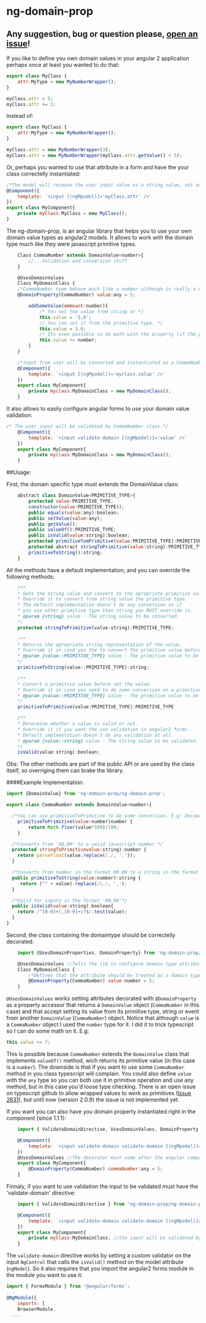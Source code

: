 # ng-domain-prop

## Any suggestion, bug or question please, [open an issue](https://github.com/rylphs/ng-domain-prop/issues/new)!

If you like to define you own domain values in your angular 2 application perhaps once at least you wanted to do that:

```javascript
export class MyClass {
	attr:MyType = new MyNumberWrapper();
}

myClass.attr = 5;
myClass.attr += 3;
```
Instead of:

```javascript
export class MyClass {
	attr:MyType = new MyNumberWrapper();
}

myClass.attr = new MyNumberWrapper(3);
myClass.attr = new MyNumberWrapper(myClass.attr.getValue() + 5);
```
Or, perhaps you wanted to use that attribute in a form and have the your class correctelly instantiated:

```javascript
/*The model will receave the user input value as a string value, not as a MyNumberWrapper object*/
@Component({
	template: `<input [(ngMpodel)]='myClass.attr' />`
})
export class MyComponent{
	private myClass:MyClass = new MyClass();
}
```

The ng-domain-prop, is an angular library that helps you to use your own domain value types as angular2 models. It allows to work with the domain type much like they were javascript primitive types.

```javascript
	Class CommaNumber extends DomainValue<number>{
		//...Validation and conversion stuff
	}

	@UsesDomainValues
	Class MyDomainClass {
	/*CommaNumber type behave much like a number although is really a CommaNumber object.*/
	@DomainProperty(CommaNumber) value:any = 5;

		addSomeValue(ammount:number){
			/* You set the value from string or */
			this.value = '3,6';
			// You can set it from the primitive type. */
			this.value = 3.6;
			/* Its even possible to do math with the property (if the primitive type is a number ofcourse ;) ).*/
			this.value += number;  
		}
	}

	/*input from user will be converted and instantiated as a CommaNumber object*/
	@Component({
		template: `<input [(ngMpodel)]='myclass.value' />`
	})
	export class MyComponent{
		private myclass:MyDomainClass = new MyDomainClass();
	}
```

It also allows to easily configure angular forms to use your domain value validation:

```javascript
/* The user input will be validated by CommaNumber class.*/
	@Component({
		template: `<input validate-domain [(ngMpodel)]='value' />`
	})
	export class MyComponent{
		private myclass:MyDomainClass = new MyDomainClass();
	}
```

##Usage:

First, the domain specific type must extends the DomainValue class:
```javascript
	abstract class DomainValue<PRIMITIVE_TYPE>{
		protected value:PRIMITIVE_TYPE;
		constructor(value:PRIMITIVE_TYPE));
		public equals(value:any):boolean;
		public setValue(value:any);
		public getValue();
		public valueOf():PRIMITIVE_TYPE;
		public isValid(value:string):boolean;
		protected primitiveTomPrimitive(value:PRIMITIVE_TYPE):PRIMITIVE_TYPE;
		protected abstract stringToPrimitive(value:string):PRIMITIVE_TYPE;
		primitiveToString():string;
	}
```

All the methods have a default implementation, and you can override the following methods:

```javascript
	/**
	* Gets the string value and convert to the apropriate primitive value.
	* Override it to convert from string value the primitive type.
	* The default implementation doesn't do any conversion so if
	* you use other primitive type than string you MUST override it.
	* @param {string} value - The string value to be converted.
	*/
	protected stringToPrimitive(value:string):PRIMITIVE_TYPE;

	/**
	* Returns the apropriate string representation of the value.
	* Override it in case you the to convert the primitive value before is shown
	* @param {value::PRIMITIVE_TYPE} value - The primitive value to be converted.
	*/
	primitiveToString(value::PRIMITIVE_TYPE):string;

	/**
	* Convert a primitive value before set the value.
	* Override it in case you need to do some conversion on a primitive value.
	* @param {value::PRIMITIVE_TYPE} value - The primitive value to be converted.
	*/
	primitiveToPrimitive(value:PRIMITIVE_TYPE):PRIMITIVE_TYPE

	/**
	* Determine whether a value is valid or not.
	* Override it if you want the use validation in angular2 forms.
	* Default implmentation doesn't do any validation at all.
	* @param {value::string} value - The string value to be validated.
	*/
	isValid(value:string):boolean;
```

Obs: The other methods are part of the public API or are used by the class itself, so overriging them can brake the library.

####Example Implementation:

```javascript
import {DomainValue} from 'ng-domain-prop/ng-domain-prop';

export class CommaNumber extends DomainValue<number>{

  /*You can use primitiveToPrimitive to do some conversion. E.g: Decimal digit truncation*/
	primitiveToPrimitive(value:number)number {
		return Math.floor(value*100)/100;
	}

  /*Converts from '00,00' to a valid javascript number */
  protected stringToPrimitivevalue:string):number {
    return parseFloat(value.replace(/,/, '.'));
  }

  /*Converts from number in the format 00.00 to a string in the format '00,00'*/
  public primitiveToString(value:number):string {
     return ("" + value).replace(/\./, ',');
  }

  /*Valid for inputs in the format '00,00'*/
  public isValid(value:string):boolean{
    return /^[0-9]+(,[0-9]+)?$/.test(value);
  }
}
```


Second, the class containing the domaintype should be correctelly decorated:

```javascript
	import {UsesDomainProperties, DomainProperty} from 'ng-domain-prop/ng-domain-prop';

	@UsesDomainValues //Tells the lib to configure domain type attributes
	Class MyDomainClass {
		/*Defines that the attribute should be treated as a domain type*/
		@DomainProperty(CommaNumber) value:number = 5;
	}
```
`@UsesDomainValues` works setting attributes decorated with `@DomainProperty` as a property accessor that returns a `DomainValue` object (`CommaNumber` in this case) and that accept setting its value from its primitive type, string or event from another `DomainValue` (`CommaNumber`) object.
Notice that although `value` is a `CommaNumber` object I used the `number` type for it. I did it to trick typescript so I can do some math on it. E.g:

```javascript
this.value += 7;
```
This is possible because `CommaNumber` extends the `DomainValue` class that implements `valueOf()` method, wich returns its primitive value (in this case is a `number`). The downside is that if you want to use some `CommaNumber` method in you class typescript will complain. You could also define `value` with the `any` type so you can both use it in primitive operation and use any method, but in this case you'd loose type checking. There is an open issue on typescript github to allow wrapped values to work as primitives ([Issue 2631](https://github.com/Microsoft/TypeScript/issues/2361)), but until now (version 2.0.9) the issue is not implemented yet.

If you want you can also have you domain property instantiated right in the component (since 1.1.1):

```javascript
	import { ValidateDomainDirective, UsesDomainValues, DomainProperty } from 'ng-domain-prop/ng-domain-prop';

	@Component({
		template: `<input validate-domain validate-domain [(ngMpodel)]='commaNumber' />`
	})
	@UsesDomainValues //The decorator must come after the angular component decorator
	export class MyComponent{
		@DomainProperty(CommaNumber) commaNumber:any = 5;
	}
```


Finnaly, if you want to use validation the input to be validated must have the 'validate-domain' directive:

```javascript
	import { ValidateDomainDirective } from 'ng-domain-prop/ng-domain-prop';

	@Component({
		template: `<input validate-domain validate-domain [(ngMpodel)]='myClass.value' />`
	})
	export class MyComponent{
		private myClass:MyDomainClass; //the input will be validated by the domain class.
	}
```

The `validate-domain` directive works by setting a custom validator on the input `NgControl` that calls the `isValid()` method on the model attribute (`ngModel`). So it also requires that you import the angular2 forms module in the module you want to use it:

```javascript
import { FormsModule } from '@angular/forms';
...
@NgModule({
	imports: [
    BrowserModule,
  ...
```
